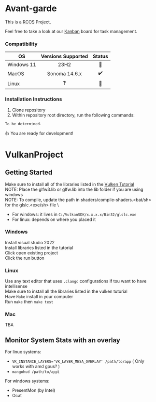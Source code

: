 # Avant-garde
This is a [RCOS](https://handbook.rcos.io/) Project.

Feel free to take a look at our [Kanban](https://docs.google.com/drawings/d/1AZ96UuH22W9aF4FDUhVJ3GPxuHaQv0s0LfwgRhOCg70/edit?usp=sharing) board for task management.

### Compatibility
| OS | Versions Supported | Status |
| - | :-: | :-: |
| Windows 11 | 23H2 | 🚫 |
| MacOS | Sonoma 14.6.x | ✔️ |
| Linux | ❓ | 🚫 |

### Installation Instructions
1. Clone repository
2. Within repository root directory, run the following commands:
```
To be determined.
``` 
👍 You are ready for development!

# VulkanProject

## Getting Started
Make sure to install all of the libraries listed in the [Vulken Tutorial](https://vulkan-tutorial.com/Development_environment)\
NOTE: Place the glfw3.lib or glfw.lib into the lib folder if you are using windows \
NOTE: To compile, update the path in shaders/compile-shaders.<bat/sh> for the glslc.<exe/sh> file \
- For windows: it lives in `C:/VulkanSDK/x.x.x.x/Bin32/glslc.exe`
- For linux: depends on where you placed it

### Windows
Install visual studio 2022\
Install libraries listed in the tutorial\
Click open existing project\
Click the run button

### Linux
Use any text editor that uses `.clangd` configurations if tou want to have intellisense\
Make sure to install all the libraries listed in the vulken tutorial\
Have `Make` install in your computer\
Run `make` then `make test`

### Mac
TBA

## Monitor System Stats with an overlay
For linux systems:
- `VK_INSTANCE_LAYERS='VK_LAYER_MESA_OVERLAY' /path/to/app` ( Only works with amd gpus? )
- `mangohud /path/to/app`\

For windows systems:
- PresentMon (by Intel)
- Ocat

